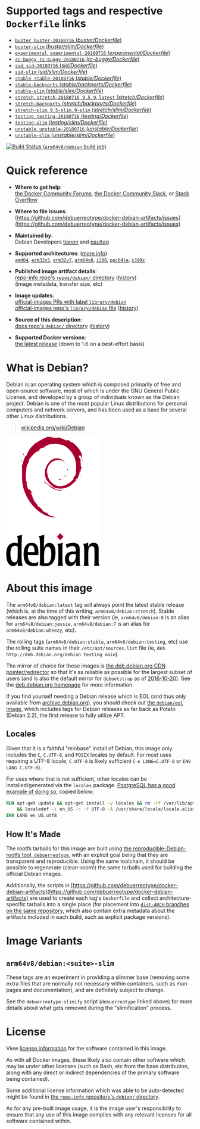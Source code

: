 <!--

********************************************************************************

WARNING:

    DO NOT EDIT "debian/README.md"

    IT IS AUTO-GENERATED

    (from the other files in "debian/" combined with a set of templates)

********************************************************************************

-->

# Supported tags and respective `Dockerfile` links

-	[`buster`, `buster-20180716` (*buster/Dockerfile*)](https://github.com/debuerreotype/docker-debian-artifacts/blob/d77a159d8712f0cc1ada893262bba837af0c29ca/buster/Dockerfile)
-	[`buster-slim` (*buster/slim/Dockerfile*)](https://github.com/debuerreotype/docker-debian-artifacts/blob/d77a159d8712f0cc1ada893262bba837af0c29ca/buster/slim/Dockerfile)
-	[`experimental`, `experimental-20180716` (*experimental/Dockerfile*)](https://github.com/debuerreotype/docker-debian-artifacts/blob/d77a159d8712f0cc1ada893262bba837af0c29ca/experimental/Dockerfile)
-	[`rc-buggy`, `rc-buggy-20180716` (*rc-buggy/Dockerfile*)](https://github.com/debuerreotype/docker-debian-artifacts/blob/d77a159d8712f0cc1ada893262bba837af0c29ca/rc-buggy/Dockerfile)
-	[`sid`, `sid-20180716` (*sid/Dockerfile*)](https://github.com/debuerreotype/docker-debian-artifacts/blob/d77a159d8712f0cc1ada893262bba837af0c29ca/sid/Dockerfile)
-	[`sid-slim` (*sid/slim/Dockerfile*)](https://github.com/debuerreotype/docker-debian-artifacts/blob/d77a159d8712f0cc1ada893262bba837af0c29ca/sid/slim/Dockerfile)
-	[`stable`, `stable-20180716` (*stable/Dockerfile*)](https://github.com/debuerreotype/docker-debian-artifacts/blob/d77a159d8712f0cc1ada893262bba837af0c29ca/stable/Dockerfile)
-	[`stable-backports` (*stable/backports/Dockerfile*)](https://github.com/debuerreotype/docker-debian-artifacts/blob/d77a159d8712f0cc1ada893262bba837af0c29ca/stable/backports/Dockerfile)
-	[`stable-slim` (*stable/slim/Dockerfile*)](https://github.com/debuerreotype/docker-debian-artifacts/blob/d77a159d8712f0cc1ada893262bba837af0c29ca/stable/slim/Dockerfile)
-	[`stretch`, `stretch-20180716`, `9.5`, `9`, `latest` (*stretch/Dockerfile*)](https://github.com/debuerreotype/docker-debian-artifacts/blob/d77a159d8712f0cc1ada893262bba837af0c29ca/stretch/Dockerfile)
-	[`stretch-backports` (*stretch/backports/Dockerfile*)](https://github.com/debuerreotype/docker-debian-artifacts/blob/d77a159d8712f0cc1ada893262bba837af0c29ca/stretch/backports/Dockerfile)
-	[`stretch-slim`, `9.5-slim`, `9-slim` (*stretch/slim/Dockerfile*)](https://github.com/debuerreotype/docker-debian-artifacts/blob/d77a159d8712f0cc1ada893262bba837af0c29ca/stretch/slim/Dockerfile)
-	[`testing`, `testing-20180716` (*testing/Dockerfile*)](https://github.com/debuerreotype/docker-debian-artifacts/blob/d77a159d8712f0cc1ada893262bba837af0c29ca/testing/Dockerfile)
-	[`testing-slim` (*testing/slim/Dockerfile*)](https://github.com/debuerreotype/docker-debian-artifacts/blob/d77a159d8712f0cc1ada893262bba837af0c29ca/testing/slim/Dockerfile)
-	[`unstable`, `unstable-20180716` (*unstable/Dockerfile*)](https://github.com/debuerreotype/docker-debian-artifacts/blob/d77a159d8712f0cc1ada893262bba837af0c29ca/unstable/Dockerfile)
-	[`unstable-slim` (*unstable/slim/Dockerfile*)](https://github.com/debuerreotype/docker-debian-artifacts/blob/d77a159d8712f0cc1ada893262bba837af0c29ca/unstable/slim/Dockerfile)

[![Build Status](https://doi-janky.infosiftr.net/job/multiarch/job/arm64v8/job/debian/badge/icon) (`arm64v8/debian` build job)](https://doi-janky.infosiftr.net/job/multiarch/job/arm64v8/job/debian/)

# Quick reference

-	**Where to get help**:  
	[the Docker Community Forums](https://forums.docker.com/), [the Docker Community Slack](https://blog.docker.com/2016/11/introducing-docker-community-directory-docker-community-slack/), or [Stack Overflow](https://stackoverflow.com/search?tab=newest&q=docker)

-	**Where to file issues**:  
	[https://github.com/debuerreotype/docker-debian-artifacts/issues](https://github.com/debuerreotype/docker-debian-artifacts/issues)

-	**Maintained by**:  
	Debian Developers [tianon](https://qa.debian.org/developer.php?login=tianon) and [paultag](https://qa.debian.org/developer.php?login=paultag)

-	**Supported architectures**: ([more info](https://github.com/docker-library/official-images#architectures-other-than-amd64))  
	[`amd64`](https://hub.docker.com/r/amd64/debian/), [`arm32v5`](https://hub.docker.com/r/arm32v5/debian/), [`arm32v7`](https://hub.docker.com/r/arm32v7/debian/), [`arm64v8`](https://hub.docker.com/r/arm64v8/debian/), [`i386`](https://hub.docker.com/r/i386/debian/), [`ppc64le`](https://hub.docker.com/r/ppc64le/debian/), [`s390x`](https://hub.docker.com/r/s390x/debian/)

-	**Published image artifact details**:  
	[repo-info repo's `repos/debian/` directory](https://github.com/docker-library/repo-info/blob/master/repos/debian) ([history](https://github.com/docker-library/repo-info/commits/master/repos/debian))  
	(image metadata, transfer size, etc)

-	**Image updates**:  
	[official-images PRs with label `library/debian`](https://github.com/docker-library/official-images/pulls?q=label%3Alibrary%2Fdebian)  
	[official-images repo's `library/debian` file](https://github.com/docker-library/official-images/blob/master/library/debian) ([history](https://github.com/docker-library/official-images/commits/master/library/debian))

-	**Source of this description**:  
	[docs repo's `debian/` directory](https://github.com/docker-library/docs/tree/master/debian) ([history](https://github.com/docker-library/docs/commits/master/debian))

-	**Supported Docker versions**:  
	[the latest release](https://github.com/docker/docker-ce/releases/latest) (down to 1.6 on a best-effort basis)

# What is Debian?

Debian is an operating system which is composed primarily of free and open-source software, most of which is under the GNU General Public License, and developed by a group of individuals known as the Debian project. Debian is one of the most popular Linux distributions for personal computers and network servers, and has been used as a base for several other Linux distributions.

> [wikipedia.org/wiki/Debian](https://en.wikipedia.org/wiki/Debian)

![logo](https://raw.githubusercontent.com/docker-library/docs/b449be7df57e9ed9086bb5821bfb5d6cdc5d67a4/debian/logo.png)

# About this image

The `arm64v8/debian:latest` tag will always point the latest stable release (which is, at the time of this writing, `arm64v8/debian:stretch`). Stable releases are also tagged with their version (ie, `arm64v8/debian:8` is an alias for `arm64v8/debian:jessie`, `arm64v8/debian:7` is an alias for `arm64v8/debian:wheezy`, etc).

The rolling tags (`arm64v8/debian:stable`, `arm64v8/debian:testing`, etc) use the rolling suite names in their `/etc/apt/sources.list` file (ie, `deb http://deb.debian.org/debian testing main`).

The mirror of choice for these images is [the deb.debian.org CDN pointer/redirector](https://deb.debian.org) so that it's as reliable as possible for the largest subset of users (and is also the default mirror for `debootstrap` as of [2016-10-20](https://anonscm.debian.org/cgit/d-i/debootstrap.git/commit/?id=9e8bc60ad1ccf3a25ce7890526b70059f3e770de)). See the [deb.debian.org homepage](https://deb.debian.org) for more information.

If you find yourself needing a Debian release which is EOL (and thus only available from [archive.debian.org](http://archive.debian.org)), you should check out [the `debian/eol` image](https://hub.docker.com/r/debian/eol/), which includes tags for Debian releases as far back as Potato (Debian 2.2), the first release to fully utilize APT.

## Locales

Given that it is a faithful "minbase" install of Debian, this image only includes the `C`, `C.UTF-8`, and `POSIX` locales by default. For most uses requiring a UTF-8 locale, `C.UTF-8` is likely sufficient (`-e LANG=C.UTF-8` or `ENV LANG C.UTF-8`).

For uses where that is not sufficient, other locales can be installed/generated via the `locales` package. [PostgreSQL has a good example of doing so](https://github.com/docker-library/postgres/blob/69bc540ecfffecce72d49fa7e4a46680350037f9/9.6/Dockerfile#L21-L24), copied below:

```dockerfile
RUN apt-get update && apt-get install -y locales && rm -rf /var/lib/apt/lists/* \
	&& localedef -i en_US -c -f UTF-8 -A /usr/share/locale/locale.alias en_US.UTF-8
ENV LANG en_US.utf8
```

## How It's Made

The rootfs tarballs for this image are built using [the reproducible-Debian-rootfs tool, `debuerreotype`](https://github.com/debuerreotype/debuerreotype), with an explicit goal being that they are transparent and reproducible. Using the same toolchain, it should be possible to regenerate (clean-room!) the same tarballs used for building the official Debian images.

Additionally, the scripts in [https://github.com/debuerreotype/docker-debian-artifacts](https://github.com/debuerreotype/docker-debian-artifacts) are used to create each tag's `Dockerfile` and collect architecture-specific tarballs into a single place (for placement into [`dist-ARCH` branches on the same repository](https://github.com/debuerreotype/docker-debian-artifacts/branches), which also contain extra metadata about the artifacts included in each build, such as explicit package versions).

# Image Variants

## `arm64v8/debian:<suite>-slim`

These tags are an experiment in providing a slimmer base (removing some extra files that are normally not necessary within containers, such as man pages and documentation), and are definitely subject to change.

See the `debuerreotype-slimify` script (`debuerreotype` linked above) for more details about what gets removed during the "slimification" process.

# License

View [license information](https://www.debian.org/social_contract#guidelines) for the software contained in this image.

As with all Docker images, these likely also contain other software which may be under other licenses (such as Bash, etc from the base distribution, along with any direct or indirect dependencies of the primary software being contained).

Some additional license information which was able to be auto-detected might be found in [the `repo-info` repository's `debian/` directory](https://github.com/docker-library/repo-info/tree/master/repos/debian).

As for any pre-built image usage, it is the image user's responsibility to ensure that any use of this image complies with any relevant licenses for all software contained within.
